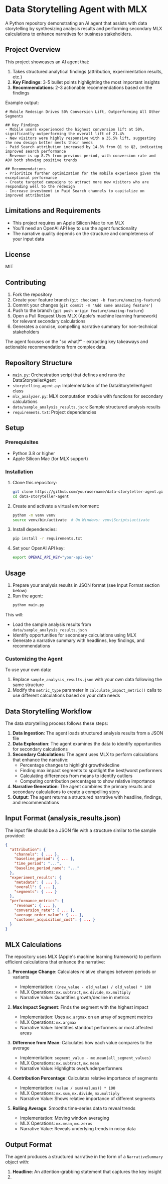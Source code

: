 # Data Storytelling Agent with MLX

A Python repository demonstrating an AI agent that assists with data storytelling by synthesizing analysis results and performing secondary MLX calculations to enhance narratives for business stakeholders.

## Project Overview

This project showcases an AI agent that:

1. Takes structured analytical findings (attribution, experimentation results, etc.)
2. **Key Findings**: 3-5 bullet points highlighting the most important insights
3. **Recommendations**: 2-3 actionable recommendations based on the findings

Example output:

```
# Mobile Redesign Drives 50% Conversion Lift, Outperforming All Other Segments

## Key Findings
- Mobile users experienced the highest conversion lift at 50%, significantly outperforming the overall lift of 21.4%
- New visitors were highly responsive with a 35.5% lift, suggesting the new design better meets their needs
- Paid Search attribution increased by 14.3% from Q1 to Q2, indicating improved search performance
- Revenue is up 8.7% from previous period, with conversion rate and AOV both showing positive trends

## Recommendations
- Prioritize further optimization for the mobile experience given the exceptional performance
- Create targeted campaigns to attract more new visitors who are responding well to the redesign
- Increase investment in Paid Search channels to capitalize on improved attribution
```

## Limitations and Requirements

- This project requires an Apple Silicon Mac to run MLX
- You'll need an OpenAI API key to use the agent functionality
- The narrative quality depends on the structure and completeness of your input data

## License

MIT

## Contributing

1. Fork the repository
2. Create your feature branch (`git checkout -b feature/amazing-feature`)
3. Commit your changes (`git commit -m 'Add some amazing feature'`)
4. Push to the branch (`git push origin feature/amazing-feature`)
5. Open a Pull Request Uses MLX (Apple's machine learning framework) for relevant secondary calculations
3. Generates a concise, compelling narrative summary for non-technical stakeholders

The agent focuses on the "so what?" - extracting key takeaways and actionable recommendations from complex data.

## Repository Structure

- `main.py`: Orchestration script that defines and runs the DataStorytellerAgent
- `storytelling_agent.py`: Implementation of the DataStorytellerAgent class
- `mlx_analyzer.py`: MLX computation module with functions for secondary calculations
- `data/sample_analysis_results.json`: Sample structured analysis results
- `requirements.txt`: Project dependencies

## Setup

### Prerequisites

- Python 3.8 or higher
- Apple Silicon Mac (for MLX support)

### Installation

1. Clone this repository:
   ```bash
   git clone https://github.com/yourusername/data-storyteller-agent.git
   cd data-storyteller-agent
   ```

2. Create and activate a virtual environment:
   ```bash
   python -m venv venv
   source venv/bin/activate  # On Windows: venv\Scripts\activate
   ```

3. Install dependencies:
   ```bash
   pip install -r requirements.txt
   ```

4. Set your OpenAI API key:
   ```bash
   export OPENAI_API_KEY="your-api-key"
   ```

## Usage

1. Prepare your analysis results in JSON format (see Input Format section below)
2. Run the agent:
   ```bash
   python main.py
   ```

This will:
- Load the sample analysis results from `data/sample_analysis_results.json`
- Identify opportunities for secondary calculations using MLX
- Generate a narrative summary with headlines, key findings, and recommendations

### Customizing the Agent

To use your own data:
1. Replace `sample_analysis_results.json` with your own data following the same structure
2. Modify the `metric_type` parameter in `calculate_impact_metric()` calls to use different calculations based on your data needs

## Data Storytelling Workflow

The data storytelling process follows these steps:

1. **Data Ingestion**: The agent loads structured analysis results from a JSON file
2. **Data Exploration**: The agent examines the data to identify opportunities for secondary calculations
3. **Secondary Calculations**: The agent uses MLX to perform calculations that enhance the narrative:
   - Percentage changes to highlight growth/decline
   - Finding max impact segments to spotlight the best/worst performers
   - Calculating differences from means to identify outliers
   - Computing contribution percentages to show relative importance
4. **Narrative Generation**: The agent combines the primary results and secondary calculations to create a compelling story
5. **Output**: The agent returns a structured narrative with headline, findings, and recommendations

## Input Format (analysis_results.json)

The input file should be a JSON file with a structure similar to the sample provided:

```json
{
  "attribution": {
    "channels": { ... },
    "baseline_period": { ... },
    "time_period": "...",
    "baseline_period_name": "..."
  },
  "experiment_results": {
    "metadata": { ... },
    "overall": { ... },
    "segments": { ... }
  },
  "performance_metrics": {
    "revenue": { ... },
    "conversion_rate": { ... },
    "average_order_value": { ... },
    "customer_acquisition_cost": { ... }
  }
}
```

## MLX Calculations

The repository uses MLX (Apple's machine learning framework) to perform efficient calculations that enhance the narrative:

1. **Percentage Change**: Calculates relative changes between periods or variants
   - Implementation: `((new_value - old_value) / old_value) * 100`
   - MLX Operations: `mx.subtract`, `mx.divide`, `mx.multiply`
   - Narrative Value: Quantifies growth/decline in metrics

2. **Max Impact Segment**: Finds the segment with the highest impact
   - Implementation: Uses `mx.argmax` on an array of segment metrics
   - MLX Operations: `mx.argmax`
   - Narrative Value: Identifies standout performers or most affected areas

3. **Difference from Mean**: Calculates how each value compares to the average
   - Implementation: `segment_value - mx.mean(all_segment_values)`
   - MLX Operations: `mx.subtract`, `mx.mean`
   - Narrative Value: Highlights over/underperformers

4. **Contribution Percentage**: Calculates relative importance of segments
   - Implementation: `(value / sum(values)) * 100`
   - MLX Operations: `mx.sum`, `mx.divide`, `mx.multiply`
   - Narrative Value: Shows relative importance of different segments

5. **Rolling Average**: Smooths time-series data to reveal trends
   - Implementation: Moving window averaging
   - MLX Operations: `mx.mean`, `mx.zeros`
   - Narrative Value: Reveals underlying trends in noisy data

## Output Format

The agent produces a structured narrative in the form of a `NarrativeSummary` object with:

1. **Headline**: An attention-grabbing statement that captures the key insight
2.